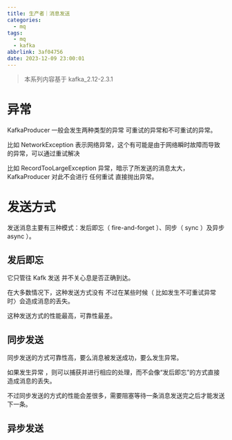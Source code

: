 ```yaml
---
title: 生产者｜消息发送
categories:
  - mq
tags:
  - mq
  - kafka
abbrlink: 3af04756
date: 2023-12-09 23:00:01
---
```


> 本系列内容基于 kafka_2.12-2.3.1

# 异常

KafkaProducer 一般会发生两种类型的异常 可重试的异常和不可重试的异常。

比如 NetworkException 表示网络异常，这个有可能是由于网络瞬时故障而导致的异常，可以通过重试解决

比如 RecordTooLargeException 异常，暗示了所发送的消息太大， KafkaProducer 对此不会进行
任何重试 直接抛出异常。


# 发送方式

发送消息主要有三种模式：发后即忘（ fire-and-forget 〕、同步（ sync ）及异步 async ）。

<!-- more -->

## 发后即忘

它只管往 Kafk 发送 并不关心息是否正确到达。

在大多数情况下，这种发送方式没有 不过在某些时候（ 比如发生不可重试异常时〉会造成消息的丢失。

这种发送方式的性能最高，可靠性最差。

## 同步发送

同步发送的方式可靠性高，要么消息被发送成功，要么发生异常。

如果发生异常 ，则可以捕获并进行相应的处理，而不会像“发后即忘”的方式直接造成消息的丢失。

不过同步发送的方式的性能会差很多，需要阻塞等待一条消息发送完之后才能发送下一条。

## 异步发送